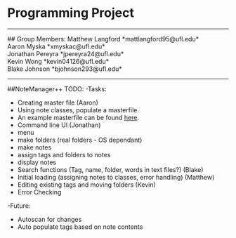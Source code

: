 # Programming Project
<hr>
## Group Members:
Matthew Langford   *mattlangford95@ufl.edu* <br>
Aaron Myska               *xmyskac@ufl.edu* <br>
Jonathan Pereyra       *jpereyra24@ufl.edu* <br>
Kevin Wong             *kevin04126@ufl.edu* <br>
Blake Johnson         *bjohnson293@ufl.edu* <br>
<hr>

##NoteManager++ TODO:
-Tasks:
 * Creating master file (Aaron)
  * Using note classes, populate a masterfile.
  * An example masterfile can be found [here](https://github.com/mattlangford/Programming_Project/blob/master/masterfile).
 * Command line UI (Jonathan)
  * menu
  * make folders (real folders - OS dependant)
  * make notes
  * assign tags and folders to notes
  * display notes
 * Search functions (Tag, name, folder, words in text files?) (Blake)
 * Initial loading (assigning notes to classes, error handling) (Matthew)
 * Editing existing tags and moving folders (Kevin)
 * Error Checking

-Future:<br>
 * Autoscan for changes
 * Auto populate tags based on note contents
